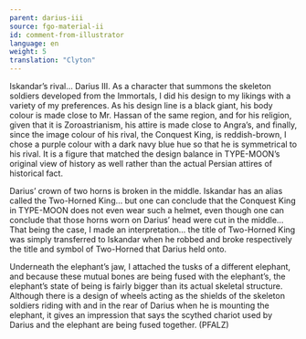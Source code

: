 ```yaml
---
parent: darius-iii
source: fgo-material-ii
id: comment-from-illustrator
language: en
weight: 5
translation: "Clyton"
---
```


Iskandar’s rival… Darius III. As a character that summons the skeleton soldiers developed from the Immortals, I did his design to my likings with a variety of my preferences. As his design line is a black giant, his body colour is made close to Mr. Hassan of the same region, and for his religion, given that it is Zoroastrianism, his attire is made close to Angra’s, and finally, since the image colour of his rival, the Conquest King, is reddish-brown, I chose a purple colour with a dark navy blue hue so that he is symmetrical to his rival. It is a figure that matched the design balance in TYPE-MOON’s original view of history as well rather than the actual Persian attires of historical fact.

Darius’ crown of two horns is broken in the middle. Iskandar has an alias called the Two-Horned King… but one can conclude that the Conquest King in TYPE-MOON does not even wear such a helmet, even though one can conclude that those horns worn on Darius’ head were cut in the middle… That being the case, I made an interpretation… the title of Two-Horned King was simply transferred to Iskandar when he robbed and broke respectively the title and symbol of Two-Horned that Darius held onto.

Underneath the elephant’s jaw, I attached the tusks of a different elephant, and because these mutual bones are being fused with the elephant’s, the elephant’s state of being is fairly bigger than its actual skeletal structure. Although there is a design of wheels acting as the shields of the skeleton soldiers riding with and in the rear of Darius when he is mounting the elephant, it gives an impression that says the scythed chariot used by Darius and the elephant are being fused together. (PFALZ)
